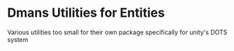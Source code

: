 # Dmans Utilities for Entities

Various utilities too small for their own package specifically for unity's DOTS system
